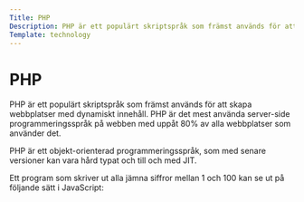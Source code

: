 ```yaml
---
Title: PHP
Description: PHP är ett populärt skriptspråk som främst används för att skapa webbplatser med...
Template: technology
---
```


PHP
==========================

PHP är ett populärt skriptspråk som främst används för att skapa webbplatser med dynamiskt innehåll. PHP är det mest använda server-side programmeringsspråk på webben med uppåt 80% av alla webbplatser som använder det.

PHP är ett objekt-orienterad programmeringsspråk, som med senare versioner kan vara hård typat och till och med JIT.

Ett program som skriver ut alla jämna siffror mellan 1 och 100 kan se ut på följande sätt i JavaScript:

<?php
for ($i = 1; $i <= 100; $i++) {
    if (!($i % 2)) {
        print($i);
    }
}
